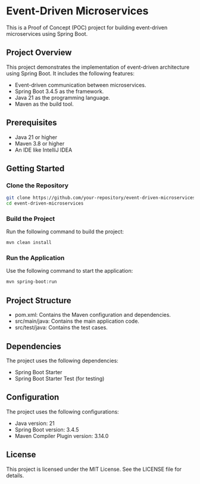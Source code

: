 # Event-Driven Microservices

This is a Proof of Concept (POC) project for building event-driven microservices using Spring Boot.

## Project Overview

This project demonstrates the implementation of event-driven architecture using Spring Boot. It includes the following features:
- Event-driven communication between microservices.
- Spring Boot 3.4.5 as the framework.
- Java 21 as the programming language.
- Maven as the build tool.

## Prerequisites

- Java 21 or higher
- Maven 3.8 or higher
- An IDE like IntelliJ IDEA

## Getting Started

### Clone the Repository
```bash
git clone https://github.com/your-repository/event-driven-microservices.git
cd event-driven-microservices
```

### Build the Project

Run the following command to build the project:
```bash
mvn clean install
```

### Run the Application

Use the following command to start the application:
```bash
mvn spring-boot:run
```

## Project Structure

- pom.xml: Contains the Maven configuration and dependencies.
- src/main/java: Contains the main application code.
- src/test/java: Contains the test cases.

## Dependencies

The project uses the following dependencies:
- Spring Boot Starter
- Spring Boot Starter Test (for testing)

## Configuration

The project uses the following configurations:
- Java version: 21
- Spring Boot version: 3.4.5
- Maven Compiler Plugin version: 3.14.0

## License

This project is licensed under the MIT License. See the LICENSE file for details.
